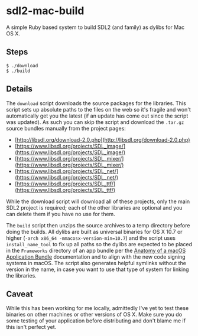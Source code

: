 # sdl2-mac-build

A simple Ruby based system to build SDL2 (and family) as dylibs for Mac OS X.

## Steps

    $ ./download
    $ ./build

## Details

The `download` script downloads the source packages for the libraries. This script sets up absolute paths to the files on the web so it's fragile and won't automatically get you the latest (if an update has come out since the script was updated). As such you can skip the script and download the `.tar.gz` source bundles manually from the project pages:

- [http://libsdl.org/download-2.0.php](http://libsdl.org/download-2.0.php)
- [https://www.libsdl.org/projects/SDL_image/](https://www.libsdl.org/projects/SDL_image/)
- [https://www.libsdl.org/projects/SDL_mixer/](https://www.libsdl.org/projects/SDL_mixer/)
- [https://www.libsdl.org/projects/SDL_net/](https://www.libsdl.org/projects/SDL_net/)
- [https://www.libsdl.org/projects/SDL_ttf/](https://www.libsdl.org/projects/SDL_ttf/)

While the download script will download all of these projects, only the main SDL2 project is required; each of the other libraries are optional and you can delete them if you have no use for them.

The `build` script then unzips the source archives to a temp directory before doing the builds. All dylibs are built as universal binaries for OS X 10.7 or higher (`-arch x86_64 -mmacosx-version-min=10.7`) and the script uses `install_name_tool` to fix up all paths so the dylibs are expected to be placed in the `Frameworks` directory of an app bundle per the [Anatomy of a macOS Application Bundle](https://developer.apple.com/library/archive/documentation/CoreFoundation/Conceptual/CFBundles/BundleTypes/BundleTypes.html#//apple_ref/doc/uid/10000123i-CH101-SW19) documentation and to align with the new code signing systems in macOS. The script also generates helpful symlinks without the version in the name, in case you want to use that type of system for linking the libraries.

## Caveat

While this has been working for me locally, admittedly I've yet to test these binaries on other machines or other versions of OS X. Make sure you do some testing of your application before distributing and don't blame me if this isn't perfect yet.
